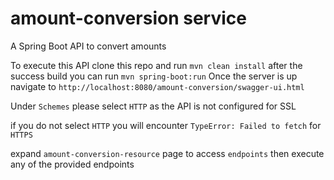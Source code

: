 # amount-conversion service
A Spring Boot API to convert amounts

To execute this API clone this repo and run `mvn clean install`
after the success build you can run `mvn spring-boot:run`
Once the server is up navigate to `http://localhost:8080/amount-conversion/swagger-ui.html`

Under `Schemes` please select `HTTP` as the API is not configured for SSL

if you do not select `HTTP` you will encounter `TypeError: Failed to fetch` for `HTTPS`

expand `amount-conversion-resource` page to access `endpoints` then execute any of the provided endpoints
